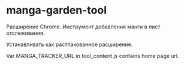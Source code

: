 # manga-garden-tool
Расширение Chrome. Инструмент добавления манги в лист отслеживания.

Устанавливать как растпакованное расширение.

Var MANGA_TRACKER_URL in tool_content.js  contains home page url.
